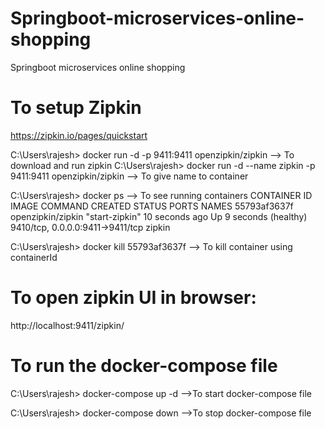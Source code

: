 # Springboot-microservices-online-shopping
Springboot microservices online shopping 


# To setup Zipkin
https://zipkin.io/pages/quickstart

C:\Users\rajesh> docker run -d -p 9411:9411 openzipkin/zipkin --> To download and run zipkin
C:\Users\rajesh> docker run -d --name zipkin -p 9411:9411 openzipkin/zipkin  --> To give name to container

C:\Users\rajesh> docker ps  --> To see running containers
CONTAINER ID   IMAGE               COMMAND          CREATED          STATUS                   PORTS                              NAMES
55793af3637f   openzipkin/zipkin   "start-zipkin"   10 seconds ago   Up 9 seconds (healthy)   9410/tcp, 0.0.0.0:9411->9411/tcp   zipkin

C:\Users\rajesh> docker kill 55793af3637f --> To kill container using containerId

# To open zipkin UI in browser:
http://localhost:9411/zipkin/

# To run the docker-compose file
C:\Users\rajesh> docker-compose up -d  -->To start docker-compose file

C:\Users\rajesh> docker-compose down  -->To stop docker-compose file
